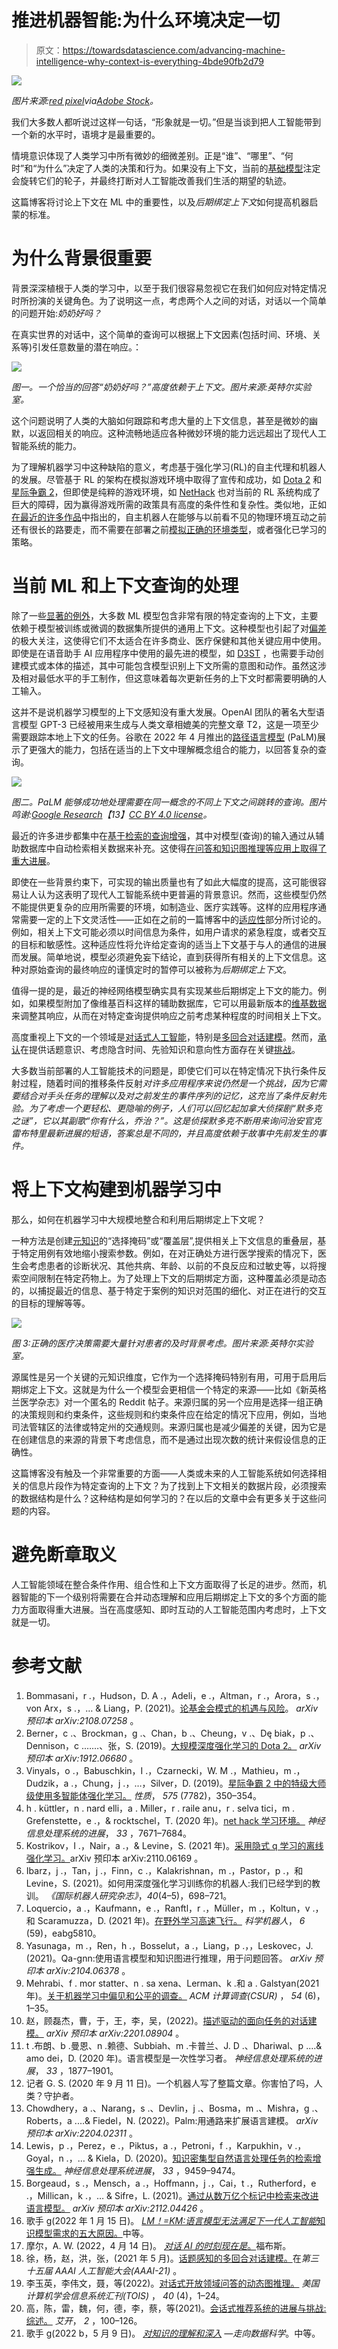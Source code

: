 # 推进机器智能:为什么环境决定一切

> 原文：<https://towardsdatascience.com/advancing-machine-intelligence-why-context-is-everything-4bde90fb2d79>

![](img/b1dd2781551c8e722363bed559c2d69d.png)

*图片来源:*[*red pixel*](https://stock.adobe.com/contributor/200825764/redpixel?load_type=author&prev_url=detail)*via*[*Adobe Stock*](https://stock.adobe.com/)*。*

我们大多数人都听说过这样一句话，“形象就是一切。”但是当谈到把人工智能带到一个新的水平时，语境才是最重要的。

情境意识体现了人类学习中所有微妙的细微差别。正是“谁”、“哪里”、“何时”和“为什么”决定了人类的决策和行为。如果没有上下文，当前的[基础模型](https://arxiv.org/abs/2108.07258)注定会旋转它们的轮子，并最终打断对人工智能改善我们生活的期望的轨迹。

这篇博客将讨论上下文在 ML 中的重要性，以及*后期绑定上下文*如何提高机器启蒙的标准。

# **为什么背景很重要**

背景深深植根于人类的学习中，以至于我们很容易忽视它在我们如何应对特定情况时所扮演的关键角色。为了说明这一点，考虑两个人之间的对话，对话以一个简单的问题开始:*奶奶好吗？*

在真实世界的对话中，这个简单的查询可以根据上下文因素(包括时间、环境、关系等)引发任意数量的潜在响应。：

![](img/4ea911c7811d9bf90dd4909de82fa753.png)

*图一。一个恰当的回答“奶奶好吗？”高度依赖于上下文。图片来源:英特尔实验室。*

这个问题说明了人类的大脑如何跟踪和考虑大量的上下文信息，甚至是微妙的幽默，以返回相关的响应。这种流畅地适应各种微妙环境的能力远远超出了现代人工智能系统的能力。

为了理解机器学习中这种缺陷的意义，考虑基于强化学习(RL)的自主代理和机器人的发展。尽管基于 RL 的架构在模拟游戏环境中取得了宣传和成功，如 [Dota 2](https://cdn.openai.com/dota-2.pdf) 和[星际争霸 2](https://www.nature.com/articles/s41586-019-1724-z)，但即使是纯粹的游戏环境，如 [NetHack](https://paperswithcode.com/dataset/nethack-learning-environment) 也对当前的 RL 系统构成了巨大的障碍，因为赢得游戏所需的政策具有高度的条件性和复杂性。类似地，正如[在](https://arxiv.org/pdf/2110.06169.pdf)[最近的许多作品](https://journals.sagepub.com/doi/full/10.1177/0278364920987859)中指出的，自主机器人在能够与以前看不见的物理环境互动之前还有很长的路要走，而不需要在部署之前[模拟正确的环境类型](https://www.science.org/doi/10.1126/scirobotics.abg5810)，或者强化已学习的策略。

# **当前 ML 和上下文查询的处理**

除了一些[显著的例外](https://arxiv.org/pdf/2104.06378.pdf)，大多数 ML 模型包含非常有限的特定查询的上下文，主要依赖于模型被训练或微调的数据集所提供的通用上下文。这种模型也引起了对[偏差](https://dl.acm.org/doi/abs/10.1145/3457607)的极大关注，这使得它们不太适合在许多商业、医疗保健和其他关键应用中使用。即使是在语音助手 AI 应用程序中使用的最先进的模型，如 [D3ST](https://arxiv.org/abs/2201.08904) ，也需要手动创建模式或本体的描述，其中可能包含模型识别上下文所需的意图和动作。虽然这涉及相对最低水平的手工制作，但这意味着每次更新任务的上下文时都需要明确的人工输入。

这并不是说机器学习模型的上下文感知没有重大发展。OpenAI 团队的著名大型语言模型 GPT-3 已经被用来生成与人类文章相媲美的完整文章 T2，这是一项至少需要跟踪本地上下文的任务。谷歌在 2022 年 4 月推出的[路径语言模型](https://arxiv.org/pdf/2204.02311.pdf) (PaLM)展示了更强大的能力，包括在适当的上下文中理解概念组合的能力，以回答复杂的查询。

![](img/b5c7b40fcb4a61ada8d1daad507e823b.png)

*图二。PaLM 能够成功地处理需要在同一概念的不同上下文之间跳转的查询。图片鸣谢:*[*Google Research*](https://arxiv.org/pdf/2204.02311.pdf)*【13】*[*CC BY 4.0 license*](https://creativecommons.org/licenses/by/4.0/)*。*

最近的许多进步都集中在[基于检索的查询增强](https://arxiv.org/pdf/2005.11401.pdf)，其中对模型(查询)的输入通过从辅助数据库中自动检索相关数据来补充。这使得[在问答和知识图推理等应用上取得了重大进展](https://www.deepmind.com/publications/improving-language-models-by-retrieving-from-trillions-of-tokens)。

即使在一些背景约束下，可实现的输出质量也有了如此大幅度的提高，这可能很容易让人认为这表明了现代人工智能系统中更普遍的背景意识。然而，这些模型仍然不能提供更复杂的应用所需要的环境，如制造业、医疗实践等。这样的应用程序通常需要一定的上下文灵活性——正如在之前的一篇博客中的[适应性](/lm-km-3e81e1e1c3ae)部分所讨论的。例如，相关上下文可能必须以时间信息为条件，如用户请求的紧急程度，或者交互的目标和敏感性。这种适应性将允许给定查询的适当上下文基于与人的通信的进展而发展。简单地说，模型必须避免妄下结论，直到获得所有相关的上下文信息。这种对原始查询的最终响应的谨慎定时的暂停可以被称为*后期绑定上下文*。

值得一提的是，最近的神经网络模型确实具有实现某些后期绑定上下文的能力。例如，如果模型附加了像维基百科这样的辅助数据库，它可以用最新版本的[维基数据](https://www.wikidata.org/wiki/Wikidata:Main_Page)来调整其响应，从而在对特定查询提供响应之前考虑某种程度的时间相关上下文。

高度重视上下文的一个领域是[对话式人工智能](https://www.forbes.com/sites/googlecloud/2022/03/21/conversational-ais-moment-is-now/?sh=cb239b053919)，特别是[多回合对话建模](https://www.aaai.org/AAAI21Papers/AAAI-9758.XuY.pdf)。然而，[承认](https://dl.acm.org/doi/full/10.1145/3498557)在提供话题意识、考虑隐含时间、先验知识和意向性方面存在关键[挑战](https://www.sciencedirect.com/science/article/pii/S2666651021000164)。

大多数当前部署的人工智能技术的问题是，即使它们可以在特定情况下执行条件反射过程，随着时间的推移条件反射*对许多应用程序来说仍然是一个挑战，因为它需要结合对手头任务的理解以及对之前发生的事件序列的记忆，这充当了条件反射先验。为了考虑一个更轻松、更隐喻的例子，人们可以回忆起加拿大侦探剧“默多克之谜”，它以其副歌“你有什么，乔治？”。这是侦探默多克不断用来询问治安官克雷布特里最新进展的短语，答案总是不同的，并且高度依赖于故事中先前发生的事件。*

# **将上下文构建到机器学习中**

那么，如何在机器学习中大规模地整合和利用后期绑定上下文呢？

一种方法是创建[元知识](/understanding-of-and-by-deep-knowledge-aac5ede75169)的“选择掩码”或“覆盖层”,提供相关上下文信息的重叠层，基于特定用例有效地缩小搜索参数。例如，在对正确处方进行医学搜索的情况下，医生会考虑患者的诊断状况、其他共病、年龄、以前的不良反应和过敏史等，以将搜索空间限制在特定药物上。为了处理上下文的后期绑定方面，这种覆盖必须是动态的，以捕捉最近的信息、基于特定于案例的知识对范围的细化、对正在进行的交互的目标的理解等等。

![](img/3030dc4aca88aa79e6b11a08ef7d7248.png)

*图 3:正确的医疗决策需要大量针对患者的及时背景考虑。图片来源:英特尔实验室。*

源属性是另一个关键的元知识维度，它作为一个选择掩码特别有用，可用于启用后期绑定上下文。这就是为什么一个模型会更相信一个特定的来源——比如《新英格兰医学杂志》对一个匿名的 Reddit 帖子。来源归属的另一个应用是选择一组正确的决策规则和约束条件，这些规则和约束条件应在给定的情况下应用，例如，当地司法管辖区的法律或特定州的交通规则。来源归属也是减少偏差的关键，因为它是在创建信息的来源的背景下考虑信息，而不是通过出现次数的统计来假设信息的正确性。

这篇博客没有触及一个非常重要的方面——人类或未来的人工智能系统如何选择相关的信息片段作为特定查询的上下文？为了找到上下文相关的数据片段，必须搜索的数据结构是什么？这种结构是如何学习的？在以后的文章中会有更多关于这些问题的内容。

# **避免断章取义**

人工智能领域在整合条件作用、组合性和上下文方面取得了长足的进步。然而，机器智能的下一个级别将需要在合并动态理解和应用后期绑定上下文的多个方面的能力方面取得重大进展。当在高度感知、即时互动的人工智能范围内考虑时，上下文就是一切。

# **参考文献**

1.  Bommasani，r .，Hudson，D. A .，Adeli，e .，Altman，r .，Arora，s .，von Arx，s .，… & Liang，P. (2021)。[论基金会模式的机遇与风险](https://arxiv.org/abs/2108.07258)。 *arXiv 预印本 arXiv:2108.07258* 。
2.  Berner，c .、Brockman，g .、Chan，b .、Cheung，v .、Dę biak，p .、Dennison，c .……、张，S. (2019)。[大规模深度强化学习的 Dota 2。](https://cdn.openai.com/dota-2.pdf) *arXiv 预印本 arXiv:1912.06680* 。
3.  Vinyals，o .，Babuschkin，I .，Czarnecki，W. M .，Mathieu，m .，Dudzik，a .，Chung，j .，…，Silver，D. (2019)。[星际争霸 2 中的特级大师级使用多智能体强化学习。](https://www.nature.com/articles/s41586-019-1724-z) *性质*， *575* (7782)，350–354。
4.  h . küttler，n . nard elli，a . Miller，r . raile anu，r . selva tici，m . Grefenstette，e .，& rocktschel，T. (2020 年)。[net hack 学习环境。](https://proceedings.neurips.cc/paper/2020/hash/569ff987c643b4bedf504efda8f786c2-Abstract.html) *神经信息处理系统的进展*， *33* ，7671–7684。
5.  Kostrikov，I .，Nair，a .，& Levine，S. (2021 年)。[采用隐式 q 学习的离线强化学习。](https://arxiv.org/abs/2110.06169)arXiv 预印本 arXiv:2110.06169 。
6.  Ibarz，j .，Tan，j .，Finn，c .，Kalakrishnan，m .，Pastor，p .，和 Levine，S. (2021)。如何用深度强化学习训练你的机器人:我们已经学到的教训。 *《国际机器人研究杂志》*，*40*(4–5)，698–721。
7.  Loquercio，a .，Kaufmann，e .，Ranftl，r .，Müller，m .，Koltun，v .，和 Scaramuzza，D. (2021 年)。[在野外学习高速飞行。](https://www.science.org/doi/abs/10.1126/scirobotics.abg5810) *科学机器人*， *6* (59)，eabg5810。
8.  Yasunaga，m .，Ren，h .，Bosselut，a .，Liang，p .，，Leskovec，J. (2021)。Qa-gnn:使用语言模型和知识图进行推理，用于问题回答。 *arXiv 预印本 arXiv:2104.06378* 。
9.  Mehrabi、f . mor statter、n . sa xena、Lerman、k .和 a . Galstyan(2021 年)。[关于机器学习中偏见和公平的调查。](https://dl.acm.org/doi/abs/10.1145/3457607) *ACM 计算调查(CSUR)* ， *54* (6)，1–35。
10.  赵，顾磊杰，曹，于，王，李，吴，(2022)。[描述驱动的面向任务的对话建模。](https://arxiv.org/abs/2201.08904) *arXiv 预印本 arXiv:2201.08904* 。
11.  t .布朗、b .曼恩、n .赖德、Subbiah、m .卡普兰、J. D .、Dhariwal、p .…& amo dei，D. (2020 年)。语言模型是一次性学习者。 *神经信息处理系统的进展*， *33* ，1877–1901。
12.  记者 G. S. (2020 年 9 月 11 日)。一个机器人写了整篇文章。你害怕了吗，人类？守护者。
13.  Chowdhery，a .、Narang，s .、Devlin，j .、Bosma，m .、Mishra，g .、Roberts，a .…& Fiedel，N. (2022)。Palm:用通路来扩展语言建模。 *arXiv 预印本 arXiv:2204.02311* 。
14.  Lewis，p .，Perez，e .，Piktus，a .，Petroni，f .，Karpukhin，v .，Goyal，n .，… & Kiela，D. (2020)。[知识密集型自然语言处理任务的检索增强生成。](https://arxiv.org/pdf/2005.11401.pdf) *神经信息处理系统进展*， *33* ，9459–9474。
15.  Borgeaud，s .，Mensch，a .，Hoffmann，j .，Cai，t .，Rutherford，e .，Millican，k .，… & Sifre，L. (2021)。[通过从数万亿个标记中检索来改进语言模型。](https://arxiv.org/abs/2112.04426) *arXiv 预印本 arXiv:2112.04426* 。
16.  歌手 g(2022 年 1 月 15 日)。 [*LM！=KM:语言模型无法满足下一代人工智能*知识模型需求的五大原因。](/lm-km-3e81e1e1c3ae)中等。
17.  摩尔，A. W. (2022，4 月 14 日)。 [*对话 AI 的时刻现在是*。](https://www.forbes.com/sites/googlecloud/2022/03/21/conversational-ais-moment-is-now/?sh=cb239b053919)福布斯。
18.  徐，杨，赵，洪，张，(2021 年 5 月)。[话题感知的多回合对话建模。](https://www.aaai.org/AAAI21Papers/AAAI-9758.XuY.pdf)在*第三十五届 AAAI 人工智能大会(AAAI-21)* 。
19.  李玉英，李伟文，聂，等(2022)。[对话式开放领域问答的动态图推理。](https://dl.acm.org/doi/full/10.1145/3498557) *美国计算机学会信息系统汇刊(TOIS)* ， *40* (4)，1–24。
20.  高，陈，雷，魏，何，德，李，蔡，等(2021)。[会话式推荐系统的进展与挑战:综述。](https://www.sciencedirect.com/science/article/pii/S2666651021000164) *艾开*， *2* ，100–126。
21.  歌手 g(2022 b，5 月 9 日)。 [*对知识的理解和深入*](/understanding-of-and-by-deep-knowledge-aac5ede75169) *—走向数据科学*。中等。